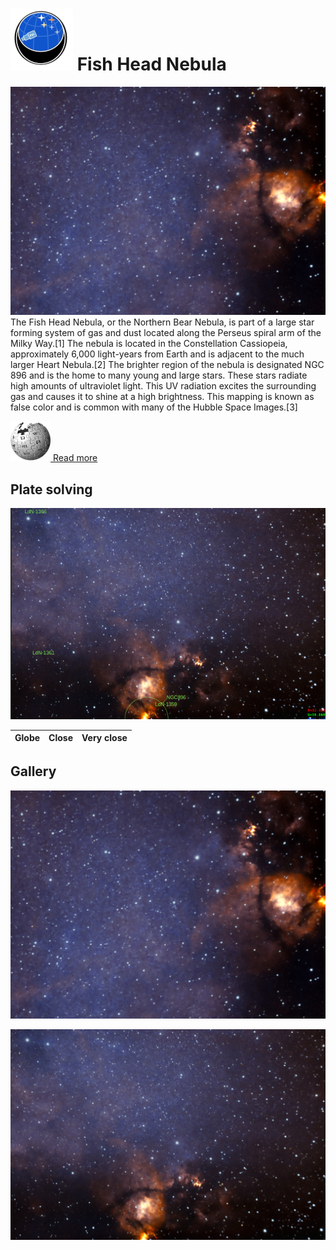 # ![](..//Imaging//Common/pyl-tiny.png) Fish Head Nebula
![IMG](..//Imaging//HD/Fish_Head_Nebula+00+co.jpg)
The Fish Head Nebula, or the Northern Bear Nebula, is part of a large star forming system of gas and dust located along the Perseus spiral arm of the Milky Way.[1] The nebula is located in the Constellation Cassiopeia, approximately 6,000 light-years from Earth and is adjacent to the much larger Heart Nebula.[2] The brighter region of the nebula is designated NGC 896 and is the home to many young and large stars. These stars radiate high amounts of ultraviolet light. This UV radiation excites the surrounding gas and causes it to shine at a high brightness. This mapping is known as false color and is common with many of the Hubble Space Images.[3]

[![](..//Imaging//Common/Wikipedia.png) Read more](https://en.wikipedia.org/wiki/Fish_Head_Nebula)
## Plate solving 


![IMG](..//Imaging//HD/Fish_Head_Nebula_Annotated.jpg)


| Globe | Close | Very close |
| ----- | ----- | ----- |


## Gallery
![IMG](..//Imaging//HD/Fish_Head_Nebula+00+co.jpg) 

![IMG](..//Imaging//HD/Fish_Head_Nebula+01+co.jpg) 

